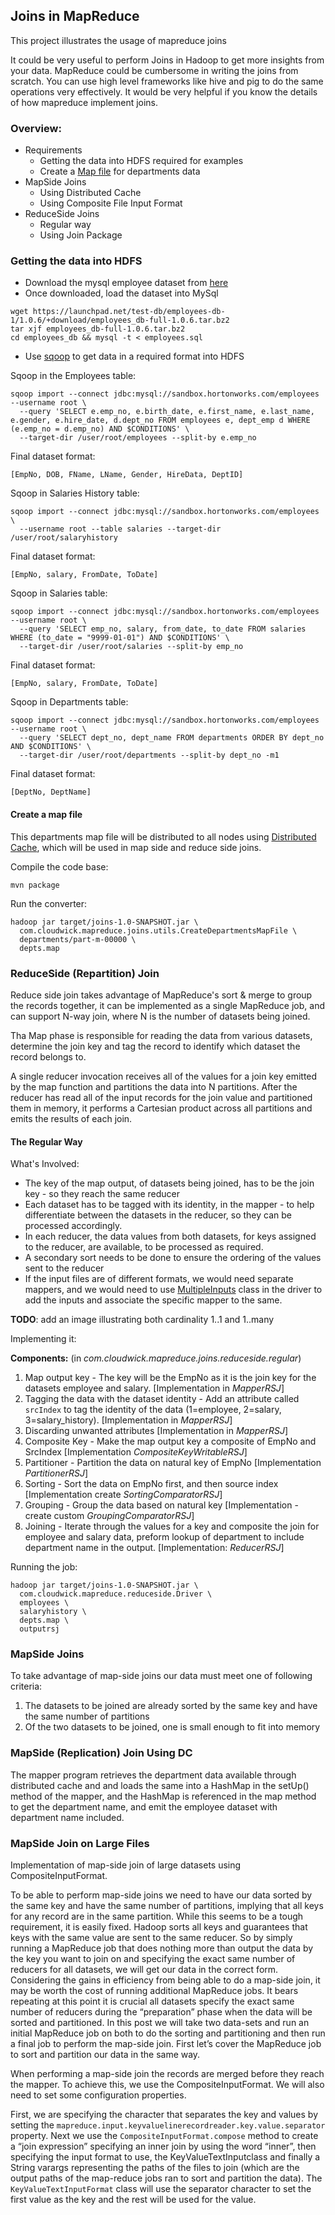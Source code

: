 ## Joins in MapReduce

This project illustrates the usage of mapreduce joins

It could be very useful to perform Joins in Hadoop to get more insights from your data. MapReduce could be
cumbersome in writing the joins from scratch. You can use high level frameworks like hive and pig to do the 
same operations very effectively. It would be very helpful if you know the details of how mapreduce implement
joins.

### Overview:

* Requirements
  * Getting the data into HDFS required for examples
  * Create a [Map file](http://hadoop.apache.org/docs/current/api/org/apache/hadoop/io/MapFile.html) for departments 
    data
* MapSide Joins
  * Using Distributed Cache
  * Using Composite File Input Format
* ReduceSide Joins
  * Regular way
  * Using Join Package
  
### Getting the data into HDFS

* Download the mysql employee dataset from [here](https://dev.mysql.com/doc/employee/en/employees-installation.html)
* Once downloaded, load the dataset into MySql

```
wget https://launchpad.net/test-db/employees-db-1/1.0.6/+download/employees_db-full-1.0.6.tar.bz2
tar xjf employees_db-full-1.0.6.tar.bz2
cd employees_db && mysql -t < employees.sql
```

* Use [sqoop](http://sqoop.apache.org/) to get data in a required format into HDFS

Sqoop in the Employees table:

```
sqoop import --connect jdbc:mysql://sandbox.hortonworks.com/employees --username root \
  --query 'SELECT e.emp_no, e.birth_date, e.first_name, e.last_name, e.gender, e.hire_date, d.dept_no FROM employees e, dept_emp d WHERE (e.emp_no = d.emp_no) AND $CONDITIONS' \
  --target-dir /user/root/employees --split-by e.emp_no
```

Final dataset format:

```
[EmpNo, DOB, FName, LName, Gender, HireData, DeptID]
```

Sqoop in Salaries History table:

```
sqoop import --connect jdbc:mysql://sandbox.hortonworks.com/employees \
  --username root --table salaries --target-dir /user/root/salaryhistory
```

Final dataset format:

```
[EmpNo, salary, FromDate, ToDate]
```

Sqoop in Salaries table:

```
sqoop import --connect jdbc:mysql://sandbox.hortonworks.com/employees --username root \
  --query 'SELECT emp_no, salary, from_date, to_date FROM salaries WHERE (to_date = "9999-01-01") AND $CONDITIONS' \
  --target-dir /user/root/salaries --split-by emp_no 
```

Final dataset format:

```
[EmpNo, salary, FromDate, ToDate]
```

Sqoop in Departments table:

```
sqoop import --connect jdbc:mysql://sandbox.hortonworks.com/employees --username root \
  --query 'SELECT dept_no, dept_name FROM departments ORDER BY dept_no AND $CONDITIONS' \
  --target-dir /user/root/departments --split-by dept_no -m1
```

Final dataset format:

```
[DeptNo, DeptName]
```


#### Create a map file

This departments map file will be distributed to all nodes using 
[Distributed Cache](https://hadoop.apache.org/docs/r2.2.0/api/org/apache/hadoop/filecache/DistributedCache.html), which 
will be used in map side and reduce side joins.
 
Compile the code base:

```
mvn package
```

Run the converter:

```
hadoop jar target/joins-1.0-SNAPSHOT.jar \
  com.cloudwick.mapreduce.joins.utils.CreateDepartmentsMapFile \
  departments/part-m-00000 \
  depts.map
```

### ReduceSide (Repartition) Join

Reduce side join takes advantage of MapReduce's sort & merge to group the records together, it can be implemented as a
single MapReduce job, and can support N-way join, where N is the number of datasets being joined.

Tha Map phase is responsible for reading the data from various datasets, determine the join key and tag the record to
identify which dataset the record belongs to.

A single reducer invocation receives all of the values for a join key emitted by the map function and partitions the 
data into N partitions. After the reducer has read all of the input records for the join value and partitioned them
in memory, it performs a Cartesian product across all partitions and emits the results of each join.

#### The Regular Way

What's Involved:

* The key of the map output, of datasets being joined, has to be the join key - so they reach the same reducer
* Each dataset has to be tagged with its identity, in the mapper - to help differentiate between the datasets in the 
  reducer, so they can be processed accordingly.
* In each reducer, the data values from both datasets, for keys assigned to the reducer, are available, to be processed 
as required.
* A secondary sort needs to be done to ensure the ordering of the values sent to the reducer
* If the input files are of different formats, we would need separate mappers, and we would need to use 
  [MultipleInputs](https://hadoop.apache.org/docs/stable/api/org/apache/hadoop/mapreduce/lib/input/MultipleInputs.html) 
  class in the driver to add the inputs and associate the specific mapper to the same.
  
**TODO**: add an image illustrating both cardinality 1..1 and 1..many

Implementing it:

**Components:** (in *com.cloudwick.mapreduce.joins.reduceside.regular*)
                 
1. Map output key - The key will be the EmpNo as it is the join key for the datasets employee and salary.
  [Implementation in *MapperRSJ*]
2. Tagging the data with the dataset identity - Add an attribute called `srcIndex` to tag the identity of the data
  (1=employee, 2=salary, 3=salary_history). [Implementation in *MapperRSJ*]
3. Discarding unwanted attributes [Implementation in *MapperRSJ*]
4. Composite Key - Make the map output key a composite of EmpNo and SrcIndex [Implementation *CompositeKeyWritableRSJ*]
5. Partitioner - Partition the data on natural key of EmpNo [Implementation *PartitionerRSJ*]
6. Sorting - Sort the data on EmpNo first, and then source index [Implementation create *SortingComparatorRSJ*]
7. Grouping - Group the data based on natural key [Implementation - create custom *GroupingComparatorRSJ*]
8. Joining - Iterate through the values for a key and composite the join for employee and salary data, preform lookup
  of department to include department name in the output. [Implementation: *ReducerRSJ*]


Running the job:

```
hadoop jar target/joins-1.0-SNAPSHOT.jar \
  com.cloudwick.mapreduce.reduceside.Driver \
  employees \
  salaryhistory \
  depts.map \
  outputrsj
```

### MapSide Joins

To take advantage of map-side joins our data must meet one of following criteria:

1. The datasets to be joined are already sorted by the same key and have the same number of partitions
2. Of the two datasets to be joined, one is small enough to fit into memory


### MapSide (Replication) Join Using DC

The mapper program retrieves the department data available through distributed cache and and loads the same into a 
HashMap in the setUp() method of the mapper, and the HashMap is referenced in the map method to get the department name, 
and emit the employee dataset with department name included.



### MapSide Join on Large Files

Implementation of map-side join of large datasets using CompositeInputFormat.

To be able to perform map-side joins we need to have our data sorted by the same key and have the same number of 
partitions, implying that all keys for any record are in the same partition. While this seems to be a tough 
requirement, it is easily fixed. Hadoop sorts all keys and guarantees that keys with the same value are sent to the 
same reducer. So by simply running a MapReduce job that does nothing more than output the data by the key you want to 
join on and specifying the exact same number of reducers for all datasets, we will get our data in the correct form. 
Considering the gains in efficiency from being able to do a map-side join, it may be worth the cost of running 
additional MapReduce jobs. It bears repeating at this point it is crucial all datasets specify the exact same number 
of reducers during the “preparation” phase when the data will be sorted and partitioned. In this post we will take 
two data-sets and run an initial MapReduce job on both to do the sorting and partitioning and then run a final job 
to perform the map-side join. First let’s cover the MapReduce job to sort and partition our data in the same way.
                                      
When performing a map-side join the records are merged before they reach the mapper. To achieve this, we use the 
CompositeInputFormat. We will also need to set some configuration properties. 

First, we are specifying the character that separates the key and values by setting the 
`mapreduce.input.keyvaluelinerecordreader.key.value.separator` property. Next we use the `CompositeInputFormat.compose` 
method to create a “join expression” specifying an inner join by using the word “inner”, then specifying the input 
format to use, the KeyValueTextInputclass and finally a String varargs representing the paths of the files to join 
(which are the output paths of the map-reduce jobs ran to sort and partition the data). The `KeyValueTextInputFormat` 
class will use the separator character to set the first value as the key and the rest will be used for the value.
